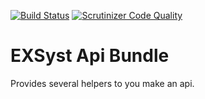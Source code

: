 [![Build Status](https://travis-ci.org/EXSyst/ApiBundle.svg?branch=master)](https://travis-ci.org/EXSyst/ApiBundle)
[![Scrutinizer Code Quality](https://scrutinizer-ci.com/g/EXSyst/ApiBundle/badges/quality-score.png?b=master)](https://scrutinizer-ci.com/g/EXSyst/ApiBundle/?branch=master)

# EXSyst Api Bundle
Provides several helpers to you make an api.
